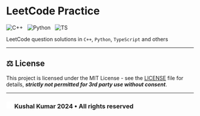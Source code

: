 # LeetCode Practice

<img style="height:25px" src="https://github.com/bcd-kushal/LeetCode-Problems/assets/96081625/2dfa01a8-f233-49f1-9e32-bd4538c376ac" title="C++"/> &nbsp;
<img style="height:25px" src="https://github.com/bcd-kushal/LeetCode-Problems/assets/96081625/e68104ed-80a9-4d57-a1eb-019781542ce3" title="Python" /> &nbsp;
<img style="height:26px" src="https://user-images.githubusercontent.com/25181517/183890598-19a0ac2d-e88a-4005-a8df-1ee36782fde1.png" title="TS"/> &nbsp;

LeetCode question solutions in `C++`, `Python`, `TypeScript` and others
 
<hr>

## ⚖️ License

This project is licensed under the MIT License - see the <a href=''>LICENSE</a> file for details, ***strictly not permitted for 3rd party use without consent***.

<hr>

<h3><img title="Kushal-Kumar" width="18" src="https://raw.githubusercontent.com/bcd-kushal/bcd-kushal/main/assets/icons/dark/filled/kushalkumar_bg_dark.png"/>&nbsp;Kushal Kumar 2024 • All rights reserved </h3> 
